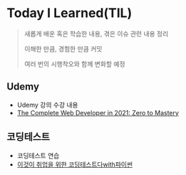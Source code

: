 # Today I Learned(TIL)
> 새롭게 배운 혹은 학습한 내용, 겪은 이슈 관련 내용 정리
> 
> 이해한 만큼, 경험한 만큼 커밋
> 
> 여러 번의 시행착오와 함께 변화할 예정

## Udemy
- Udemy 강의 수강 내용
- [The Complete Web Developer in 2021: Zero to Mastery](https://www.udemy.com/course/the-complete-web-developer-zero-to-mastery/learn/lecture/9135004#overview)

## 코딩테스트
- 코딩테스트 연습
- [이것이 취업을 위한 코딩테스트다with파이썬](코딩테스트/CHAPTER03_그리디.md)




